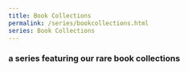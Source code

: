 ```yaml
---
title: Book Collections
permalink: /series/bookcollections.html
series: Book Collections
---
```


### a series featuring our rare book collections